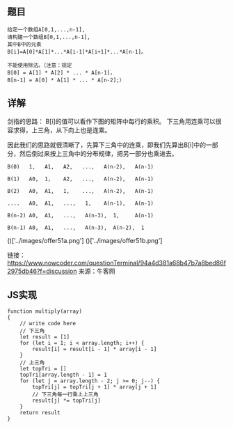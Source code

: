 ## 题目

```
给定一个数组A[0,1,...,n-1],
请构建一个数组B[0,1,...,n-1],
其中B中的元素
B[i]=A[0]*A[1]*...*A[i-1]*A[i+1]*...*A[n-1]。

不能使用除法。（注意：规定
B[0] = A[1] * A[2] * ... * A[n-1]，
B[n-1] = A[0] * A[1] * ... * A[n-2];）
```

## 详解

剑指的思路：
B[i]的值可以看作下图的矩阵中每行的乘积。
下三角用连乘可以很容求得，上三角，从下向上也是连乘。

因此我们的思路就很清晰了，先算下三角中的连乘，即我们先算出B[i]中的一部分，然后倒过来按上三角中的分布规律，把另一部分也乘进去。
```
B(0)   1,   A1,   A2,   ...,   A(n-2),   A(n-1)

B(1)   A0,  1,    A2,   ...,   A(n-2),   A(n-1)

B(2)   A0,  A1,   1,    ...,   A(n-2),   A(n-1)

....   A0,  A1,   ...,   1,    A(n-1),   A(n-1)

B(n-2) A0,  A1,   ...,   A(n-3),  1,     A(n-1)

B(n-1) A0,  A1,   ...,   A(n-3),  A(n-2),  1
```

()['../images/offer51a.png']
()['../images/offer51b.png']

链接：https://www.nowcoder.com/questionTerminal/94a4d381a68b47b7a8bed86f2975db46?f=discussion
来源：牛客网

## JS实现

```
function multiply(array)
{
    // write code here
    // 下三角
    let result = [1]
    for (let i = 1; i < array.length; i++) {
        result[i] = result[i - 1] * array[i - 1]
    }
    // 上三角
    let topTri = []
    topTri[array.length - 1] = 1
    for (let j = array.length - 2; j >= 0; j--) {
        topTri[j] = topTri[j + 1] * array[j + 1]
        // 下三角每一行乘上上三角
        result[j] *= topTri[j]
    }
    return result
}
```
